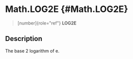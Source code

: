 Math.LOG2E {#Math.LOG2E}
==========

> [number]{role="ref"} **LOG2E**

Description
-----------

The base 2 logarithm of e.

